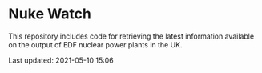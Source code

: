 # Nuke Watch

This repository includes code for retrieving the latest information available on the output of EDF nuclear power plants in the UK.

Last updated: 2021-05-10 15:06